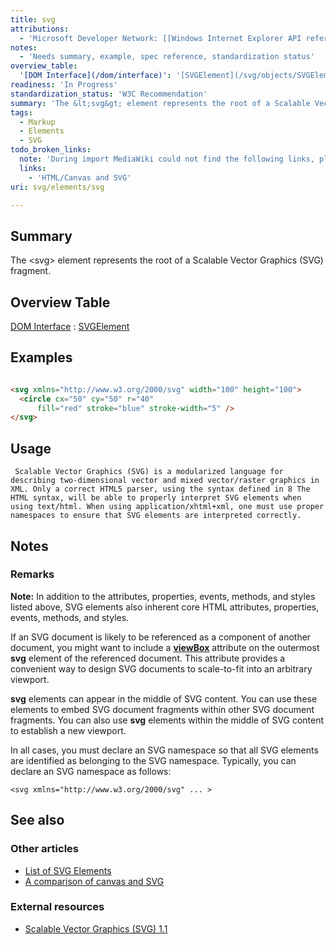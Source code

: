 ```yaml
---
title: svg
attributions:
  - 'Microsoft Developer Network: [[Windows Internet Explorer API reference](http://msdn.microsoft.com/en-us/library/ie/hh828809%28v=vs.85%29.aspx) Article]'
notes:
  - 'Needs summary, example, spec reference, standardization status'
overview_table:
  '[DOM Interface](/dom/interface)': '[SVGElement](/svg/objects/SVGElement)'
readiness: 'In Progress'
standardization_status: 'W3C Recommendation'
summary: 'The &lt;svg&gt; element represents the root of a Scalable Vector Graphics (SVG) fragment.'
tags:
  - Markup
  - Elements
  - SVG
todo_broken_links:
  note: 'During import MediaWiki could not find the following links, please fix and adjust this list.'
  links:
    - 'HTML/Canvas and SVG'
uri: svg/elements/svg

---
```

## Summary

The &lt;svg&gt; element represents the root of a Scalable Vector Graphics (SVG) fragment.

## Overview Table

[DOM Interface](/dom/interface)
:   [SVGElement](/svg/objects/SVGElement)

## Examples

``` html

<svg xmlns="http://www.w3.org/2000/svg" width="100" height="100">
  <circle cx="50" cy="50" r="40"
      fill="red" stroke="blue" stroke-width="5" />
</svg>

```

## Usage

     Scalable Vector Graphics (SVG) is a modularized language for describing two-dimensional vector and mixed vector/raster graphics in XML. Only a correct HTML5 parser, using the syntax defined in 8 The HTML syntax, will be able to properly interpret SVG elements when using text/html. When using application/xhtml+xml, one must use proper namespaces to ensure that SVG elements are interpreted correctly.

## Notes

### Remarks

**Note:** In addition to the attributes, properties, events, methods, and styles listed above, SVG elements also inherent core HTML attributes, properties, events, methods, and styles.

If an SVG document is likely to be referenced as a component of another document, you might want to include a [**viewBox**](/svg/properties/viewBox) attribute on the outermost **svg** element of the referenced document. This attribute provides a convenient way to design SVG documents to scale-to-fit into an arbitrary viewport.

**svg** elements can appear in the middle of SVG content. You can use these elements to embed SVG document fragments within other SVG document fragments. You can also use **svg** elements within the middle of SVG content to establish a new viewport.

In all cases, you must declare an SVG namespace so that all SVG elements are identified as belonging to the SVG namespace. Typically, you can declare an SVG namespace as follows:

    <svg xmlns="http://www.w3.org/2000/svg" ... >

## See also

### Other articles

-   [List of SVG Elements](/svg/elements)
-   [A comparison of canvas and SVG](/w/index.php?title=HTML/Canvas_and_SVG&action=edit&redlink=1)

### External resources

-   [Scalable Vector Graphics (SVG) 1.1](http://www.w3.org/TR/SVG11/)
